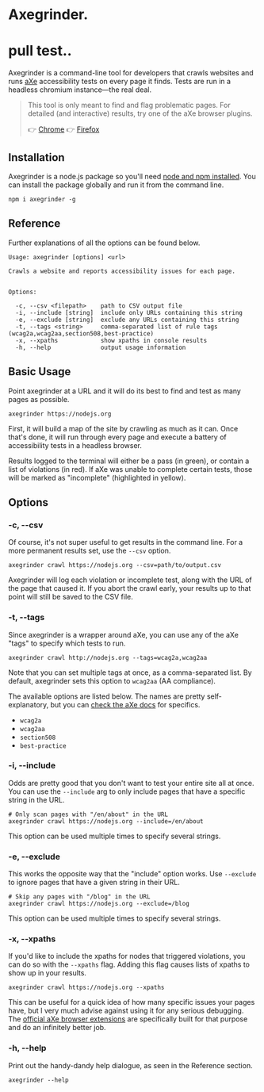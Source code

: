 # Axegrinder.
# pull test..

Axegrinder is a command-line tool for developers that crawls websites and runs [aXe](https://www.axe-core.org) accessibility tests on every page it finds. Tests are run in a headless chromium instance—the real deal.

> This tool is only meant to find and flag problematic pages. For detailed (and interactive) results, try one of the aXe browser plugins.
>
> 👉 [Chrome](https://chrome.google.com/webstore/detail/axe/lhdoppojpmngadmnindnejefpokejbdd) 👉 [Firefox](https://addons.mozilla.org/en-us/firefox/addon/axe-devtools/)

## Installation

Axegrinder is a node.js package so you'll need [node and npm installed](https://nodejs.org). You can install the package globally and run it from the command line.

```shell
npm i axegrinder -g
```

## Reference

Further explanations of all the options can be found below.

```shell
Usage: axegrinder [options] <url>

Crawls a website and reports accessibility issues for each page.


Options:

  -c, --csv <filepath>    path to CSV output file
  -i, --include [string]  include only URLs containing this string
  -e, --exclude [string]  exclude any URLs containing this string
  -t, --tags <string>     comma-separated list of rule tags (wcag2a,wcag2aa,section508,best-practice)
  -x, --xpaths            show xpaths in console results
  -h, --help              output usage information
```

## Basic Usage

Point axegrinder at a URL and it will do its best to find and test as many pages as possible.

```shell
axegrinder https://nodejs.org
```

First, it will build a map of the site by crawling as much as it can. Once that's done, it will run through every page and execute a battery of accessibility tests in a headless browser.

Results logged to the terminal will either be a pass (in green), or contain a list of violations (in red). If aXe was unable to complete certain tests, those will be marked as "incomplete" (highlighted in yellow).

## Options

### -c, --csv

Of course, it's not super useful to get results in the command line. For a more permanent results set, use the `--csv` option.

```shell
axegrinder crawl https://nodejs.org --csv=path/to/output.csv
```

Axegrinder will log each violation or incomplete test, along with the URL of the page that caused it. If you abort the crawl early, your results up to that point will still be saved to the CSV file.

### -t, --tags

Since axegrinder is a wrapper around aXe, you can use any of the aXe "tags" to specify which tests to run.

```shell
axegrinder crawl http://nodejs.org --tags=wcag2a,wcag2aa
```

Note that you can set multiple tags at once, as a comma-separated list. By default, axegrinder sets this option to `wcag2aa` (AA compliance).

The available options are listed below. The names are pretty self-explanatory, but you can [check the aXe docs](https://github.com/dequelabs/axe-core/blob/develop/doc/rule-descriptions.md) for specifics.

- `wcag2a`
- `wcag2aa`
- `section508`
- `best-practice`

### -i, --include

Odds are pretty good that you don't want to test your entire site all at once. You can use the `--include` arg to only include pages that have a specific string in the URL.

```shell
# Only scan pages with "/en/about" in the URL
axegrinder crawl https://nodejs.org --include=/en/about
```

This option can be used multiple times to specify several strings.

### -e, --exclude

This works the opposite way that the "include" option works. Use `--exclude` to ignore pages that have a given string in their URL.

```shell
# Skip any pages with "/blog" in the URL
axegrinder crawl https://nodejs.org --exclude=/blog
```

This option can be used multiple times to specify several strings.

### -x, --xpaths

If you'd like to include the xpaths for nodes that triggered violations, you can do so with the `--xpaths` flag. Adding this flag causes lists of xpaths to show up in your results.

```shell
axegrinder crawl https://nodejs.org --xpaths
```

This can be useful for a quick idea of how many specific issues your pages have, but I very much advise against using it for any serious debugging. The [official aXe browser extensions](https://www.axe-core.org) are specifically built for that purpose and do an infinitely better job.

### -h, --help

Print out the handy-dandy help dialogue, as seen in the Reference section.

```shell
axegrinder --help
```
